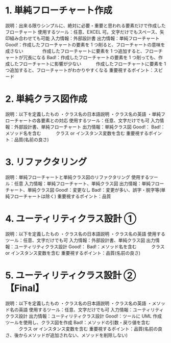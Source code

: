 # 1. 単純フローチャート作成

説明：出来る限りシンプルに、絶対に必要・重要と思われる要素だけで作成したフローチャート
使用するツール：任意、EXCEL 可。文字だけでもスペース、矢印組み合わせても可能
入力情報：外部設計書
出力情報：単純フローチャート
Good!：作成したフローチャートの要素を 1 つ削ると、フローチャートの意味を成さない
　　　　作成したフローチャートに要素を 1 つ追加すると、フローチャートが冗長になる
Bad!：作成したフローチャートの要素を 1 つ削っても、作成したフローチャートに影響が少ない
　　　作成したフローチャートに要素を 1 つ追加すると、フローチャートがわかりやすくなる
重要視するポイント：スピード

# 2. 単純クラス図作成

説明：以下を定義したもの
・クラス名の日本語説明
・クラス名の英語
・単純フローチャートの各要素との対応
使用するツール：任意、文字だけでも可
入力情報：外部設計書、単純フローチャート
出力情報：単純クラス図
Good!：
Bad!：メソッド名を含む
　　　クラス or インスタンス変数を含む
重要視するポイント：品質(名前の良さ)

# 3. リファクタリング

説明：単純フローチャートと単純クラス図のリファクタリング
使用するツール：任意
入力情報：単純フローチャート、単純クラス図
出力情報：単純フローチャート、単純クラス図
Good!：変更なし
Bad!：変更が多い、誤字・脱字等(単純フローチャートは除く)
重要視するポイント：品質

# 4. ユーティリティクラス設計 ①

説明：以下を定義したもの
・クラス名の日本語説明
・クラス名の英語
使用するツール：任意、文字だけでも可
入力情報：外部設計書、単純クラス図
出力情報：ユーティリティクラス設計
Good!：
Bad!：メソッド名を含む
　　　クラス or インスタンス変数を含む
重要視するポイント：品質(名前の良さ)

# 5. ユーティリティクラス設計 ②【Final】

説明：以下を定義したもの
・クラス名の日本語説明
・クラス名の英語
・メソッド名の英語
使用するツール：任意、文字だけでも可
入力情報：ユーティリティクラス設計
出力情報：ユーティリティクラス設計
Good!：ツールに UML 作成ツールを使用し、クラス図を作成
Bad!：メソッドの引数・戻り値を含む
　　　クラス or インスタンス変数を含む
重要視するポイント：品質(名前の良さ、後からメソッドが追加されない、メソッドを削除しない)
